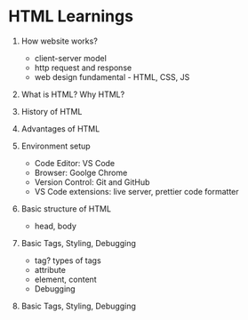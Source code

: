 # HTML Learnings

1. How website works?

   - client-server model
   - http request and response
   - web design fundamental - HTML, CSS, JS

2. What is HTML? Why HTML?
3. History of HTML
4. Advantages of HTML
5. Environment setup

   - Code Editor: VS Code
   - Browser: Goolge Chrome
   - Version Control: Git and GitHub
   - VS Code extensions: live server, prettier code formatter

6. Basic structure of HTML
   - head, body
7. Basic Tags, Styling, Debugging
   - tag? types of tags
   - attribute
   - element, content
   - Debugging
8. Basic Tags, Styling, Debugging
